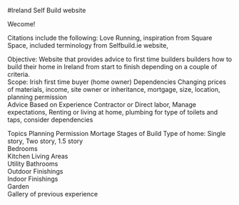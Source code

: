 #Ireland Self Build website

Wecome!

Citations include the following: Love Running, inspiration from Square Space, included terminology from Selfbuild.ie website,

Objective: 	Website that provides advice to first time builders builders how to build their home in Ireland from start to finish depending on a couple of criteria. 	
Scope: 	Irish first time buyer (home owner)	
Dependencies 	Changing prices of materials, income, site owner or inheritance, mortgage, size, location, planning permission	
Advice Based on Experience 	Contractor or Direct labor, Manage expectations, Renting or living at home, plumbing for type of toilets and taps, consider dependencies	


Topics	Planning Permission	
	Mortage	
	Stages of Build	
	Type of home: Single story, Two story, 1.5 story	
	Bedrooms	
	Kitchen	
	Living Areas	
	Utility	
	Bathrooms	
	Outdoor Finishings	
 	Indoor Finishings	
	Garden	
	Gallery of previous experience 	
